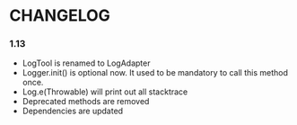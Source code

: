 # CHANGELOG

### 1.13

- LogTool is renamed to LogAdapter
- Logger.init() is optional now. It used to be mandatory to call this method once.
- Log.e(Throwable) will print out all stacktrace
- Deprecated methods are removed
- Dependencies are updated